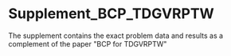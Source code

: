# Supplement_BCP_TDGVRPTW
The supplement contains the exact problem data and results as a complement of the paper "BCP for TDGVRPTW"
